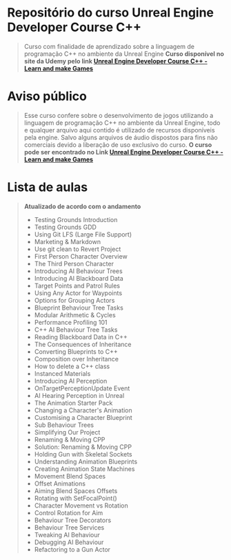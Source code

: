 ﻿# Repositório do curso Unreal Engine Developer Course C++
> Curso com finalidade de aprendizado sobre a linguagem de programação C++ no ambiente da Unreal Engine
> **Curso disponível no site da Udemy pelo link [Unreal Engine Developer Course C++ - Learn and make Games](https://www.udemy.com/unrealcourse)**

# Aviso público
> Esse curso confere sobre o desenvolvimento de jogos utilizando a linguagem de programação C++ no ambiente da Unreal Engine, todo e qualquer arquivo aqui contido é utilizado de recursos disponíveis pela engine. Salvo alguns arquivos de áudio dispostos para fins não comerciais devido a liberação de uso exclusivo do curso.
> **O curso pode ser encontrado no Link [Unreal Engine Developer Course C++ - Learn and make Games](https://www.udemy.com/unrealcourse)**

# Lista de aulas
> **Atualizado de acordo com o andamento**
> * Testing Grounds Introduction
> * Testing Grounds GDD
> * Using Git LFS (Large File Support)
> * Marketing & Markdown
> * Use git clean to Revert Project
> * First Person Character Overview
> * The Third Person Character
> * Introducing AI Behaviour Trees
> * Introducing AI Blackboard Data
> * Target Points and Patrol Rules
> * Using Any Actor for Waypoints
> * Options for Grouping Actors
> * Blueprint Behaviour Tree Tasks
> * Modular Arithmetic & Cycles
> * Performance Profiling 101
> * C++ AI Behaviour Tree Tasks
> * Reading Blackboard Data in C++
> * The Consequences of Inheritance
> * Converting Blueprints to C++
> * Composition over Inheritance
> * How to delete a C++ class
> * Instanced Materials
> * Introducing AI Perception
> * OnTargetPerceptionUpdate Event
> * AI Hearing Perception in Unreal
> * The Animation Starter Pack
> * Changing a Character's Animation
> * Customising a Character Blueprint
> * Sub Behaviour Trees
> * Simplifying Our Project
> * Renaming & Moving CPP
> * Solution: Renaming & Moving CPP
> * Holding Gun with Skeletal Sockets
> * Understanding Animation Blueprints
> * Creating Animation State Machines
> * Movement Blend Spaces
> * Offset Animations
> * Aiming Blend Spaces Offsets
> * Rotating with SetFocalPoint()
> * Character Movement vs Rotation
> * Control Rotation for Aim
> * Behaviour Tree Decorators
> * Behaviour Tree Services
> * Tweaking AI Behaviour
> * Debugging AI Behaviour
> * Refactoring to a Gun Actor